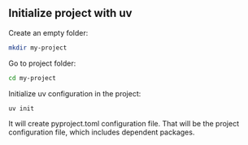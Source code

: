 
## Initialize project with uv

Create an empty folder:

```sh
mkdir my-project
```

Go to project folder:

```sh
cd my-project
```

Initialize uv configuration in the project:

```sh
uv init
```

It will create pyproject.toml configuration file.  That will be the project configuration file, which includes dependent packages.
